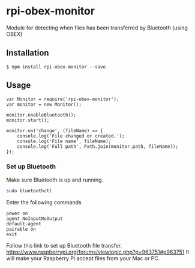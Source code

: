 # rpi-obex-monitor

Module for detecting when files has been transferred by Bluetooth (using OBEX)

## Installation
	$ npm install rpi-obex-monitor --save


## Usage

    var Monitor = require('rpi-obex-monitor');
    var monitor = new Monitor();

    monitor.enableBluetooth();
    monitor.start();

    monitor.on('change', (fileName) => {
        console.log('File changed or created.');
        console.log('File name', fileName);
        console.log('Full path', Path.join(monitor.path, fileName));
    });

### Set up Bluetooth

Make sure Bluetooth is up and running.

````bash
sudo bluetoothctl
````

Enter the following commands

    power on
    agent NoInputNoOutput
    default-agent
    pairable on
    exit

Follow this link to set up Bluetooth file transfer. https://www.raspberrypi.org/forums/viewtopic.php?p=963751#p963751
It will make your Raspberry Pi accept files from your Mac or PC.
